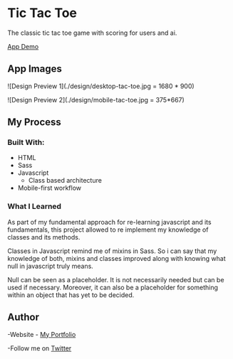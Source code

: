# Tic Tac Toe

The classic tic tac toe game with scoring for users and ai.

[App Demo](/)

## App Images
![Design Preview 1](./design/desktop-tac-toe.jpg = 1680 * 900)

![Design Preview 2](./design/mobile-tac-toe.jpg = 375*667)


## My Process
### Built With:
- HTML
- Sass
- Javascript
  - Class based architecture
- Mobile-first workflow

### What I Learned

As part of my fundamental approach for re-learning javascript and its fundamentals, this project allowed to re implement my knowledge of classes and its methods.

Classes in Javascript remind me of mixins in Sass. So i can say that my knowledge of both, mixins and classes improved along with knowing what null in javascript truly means. 

Null can be seen as a placeholder. It is not necessarily needed but can be used if necessary. Moreover, it can also be a placeholder for something within an object that has yet to be decided. 


## Author

-Website - [My Portfolio](https://jfusedesigns.com)

-Follow me on [Twitter](https://twitter.com/jfusecodes)